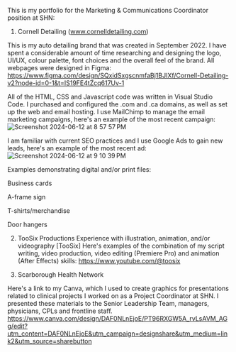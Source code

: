 This is my portfolio for the Marketing & Communications Coordinator position at SHN:

1. Cornell Detailing (www.cornelldetailing.com)

This is my auto detailing brand that was created in September 2022. I have spent a considerable amount of time researching and designing the logo, UI/UX, colour palette, font choices and the overall feel of the brand. All webpages were designed in Figma: https://www.figma.com/design/SQxidSxgscnmfaBj1BJIXf/Cornell-Detailing-v2?node-id=0-1&t=IS19FE4tZcq617Uv-1

All of the HTML, CSS and Javascript code was written in Visual Studio Code. I purchased and configured the .com and .ca domains, as well as set up the web and email hosting. I use MailChimp to manage the email marketing campaigns, here's an example of the most recent campaign:
![Screenshot 2024-06-12 at 8 57 57 PM](https://github.com/srambharose/portfolio/assets/78698182/a116f232-5120-4574-9646-d6611d38032c)


I am familiar with current SEO practices and I use Google Ads to gain new leads, here's an example of the most recent ad:  
![Screenshot 2024-06-12 at 9 10 39 PM](https://github.com/srambharose/portfolio/assets/78698182/8da944e0-de48-412e-afcb-5001088d1a04)



Examples demonstrating digital and/or print files:

Business cards

A-frame sign

T-shirts/merchandise

Door hangers

2. TooSix Productions
Experience with illustration, animation, and/or videography [TooSix] Here's examples of the combination of my script writing, video production, video editing (Premiere Pro) and animation (After Effects) skills:
https://www.youtube.com/@toosix

3. Scarborough Health Network





Here's a link to my Canva, which I used to create graphics for presentations related to clinical projects I worked on as a Project Coordinator at SHN. I presented these materials to the Senior Leadership Team, managers, physicians, CPLs and frontline staff.
https://www.canva.com/design/DAF0NLnEjoE/PT96RXGW5A_rvLsAVM_AGg/edit?utm_content=DAF0NLnEjoE&utm_campaign=designshare&utm_medium=link2&utm_source=sharebutton








